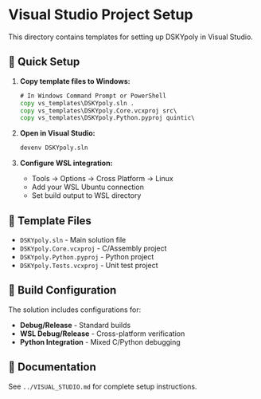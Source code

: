 # Visual Studio Project Setup

This directory contains templates for setting up DSKYpoly in Visual Studio.

## 🚀 Quick Setup

1. **Copy template files to Windows:**
   ```cmd
   # In Windows Command Prompt or PowerShell
   copy vs_templates\DSKYpoly.sln .
   copy vs_templates\DSKYpoly.Core.vcxproj src\
   copy vs_templates\DSKYpoly.Python.pyproj quintic\
   ```

2. **Open in Visual Studio:**
   ```cmd
   devenv DSKYpoly.sln
   ```

3. **Configure WSL integration:**
   - Tools → Options → Cross Platform → Linux
   - Add your WSL Ubuntu connection
   - Set build output to WSL directory

## 📁 Template Files

- `DSKYpoly.sln` - Main solution file
- `DSKYpoly.Core.vcxproj` - C/Assembly project
- `DSKYpoly.Python.pyproj` - Python project
- `DSKYpoly.Tests.vcxproj` - Unit test project

## 🔧 Build Configuration

The solution includes configurations for:
- **Debug/Release** - Standard builds
- **WSL Debug/Release** - Cross-platform verification
- **Python Integration** - Mixed C/Python debugging

## 📖 Documentation

See `../VISUAL_STUDIO.md` for complete setup instructions.
